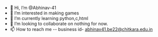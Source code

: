 - 👋 Hi, I’m @Abhinav-41
- 👀 I’m interested in making games
- 🌱 I’m currently learning python,c,html
- 💞️ I’m looking to collaborate on nothing for now.
- 📫 How to reach me -- business id- abhinav41.be22@chitkara.edu.in

<!---
Abhinav-41/Abhinav-41 is a ✨ special ✨ repository because its `README.md` (this file) appears on your GitHub profile.
You can click the Preview link to take a look at your changes.
--->
